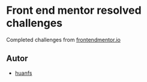 
# Front end mentor resolved challenges

Completed challenges from [frontendmentor.io](https://frontendmentor.io)
  
## Autor

- [huanfs](https://www.github.com/huanfs)

